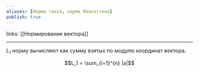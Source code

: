 ```yaml
---
aliases: [Норма такси, норма Манхэттена]
publish: true
---
```

links: [[Нормирование вектора]]

---

$L_1$ норму вычисляют как сумму взятых по модулю координат вектора.

$$L_1 = \sum_{i=1}^{n} |a|$$

